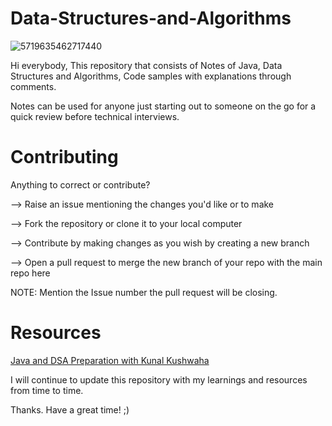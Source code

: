 # Data-Structures-and-Algorithms
![5719635462717440](https://user-images.githubusercontent.com/108233235/192358183-b13fb71e-3b4f-41fd-af00-6aac3a7e7374.png)

Hi everybody, This repository that consists of Notes of Java, Data Structures and Algorithms, Code samples with explanations through comments.

Notes can be used for anyone just starting out to someone on the go for a quick review before technical interviews. 

# Contributing 
Anything to correct or contribute? 

--> Raise an issue mentioning the changes you'd like or to make 

--> Fork the repository or clone it to your local computer

--> Contribute by making changes as you wish by creating a new branch 

--> Open a pull request to merge the new branch of your repo with the main repo here

NOTE: Mention the Issue number the pull request will be closing.

# Resources 

[Java and DSA Preparation with Kunal Kushwaha](https://www.youtube.com/playlist?list=PL9gnSGHSqcnr_DxHsP7AW9ftq0AtAyYqJ)


I will continue to update this repository with my learnings and resources from time to time.

Thanks. Have a great time! ;)
